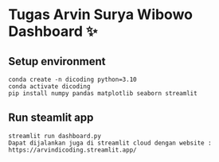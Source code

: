 # Tugas Arvin Surya Wibowo Dashboard ✨

## Setup environment
```
conda create -n dicoding python=3.10
conda activate dicoding 
pip install numpy pandas matplotlib seaborn streamlit 
```

## Run steamlit app
```
streamlit run dashboard.py
Dapat dijalankan juga di streamlit cloud dengan website : https://arvindicoding.streamlit.app/

```
